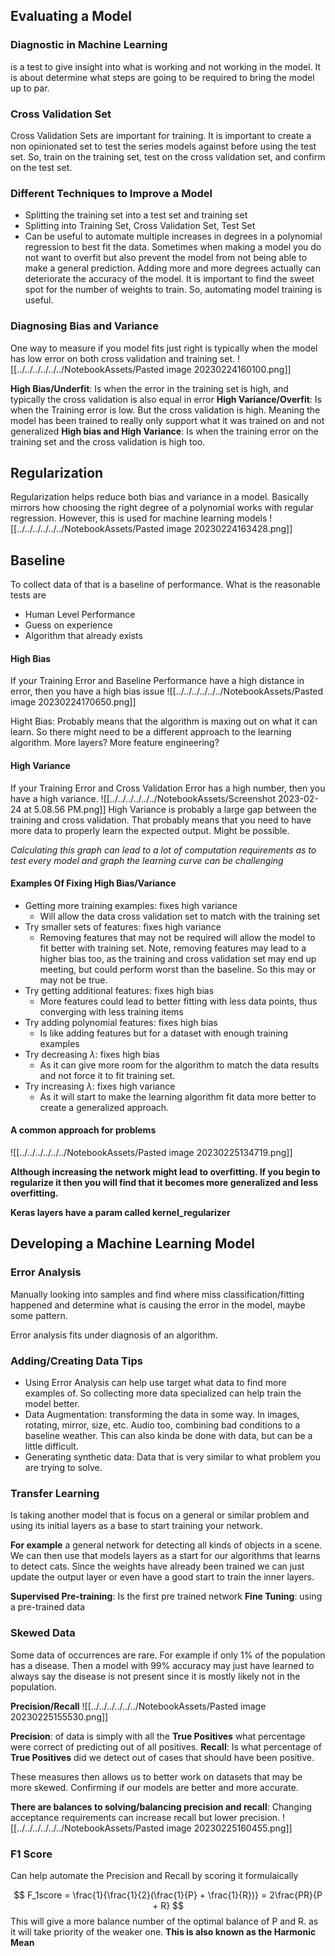 ## Evaluating a Model
### Diagnostic in Machine Learning
is a test to give insight into what is working and not working in the model. It is about determine what steps are going to be required to bring the model up to par.

### Cross Validation Set
Cross Validation Sets are important for training. It is important to create a non opinionated set to test the series models against before using the test set. So, train on the training set, test on the cross validation set, and confirm on the test set. 

### Different Techniques to Improve a Model
* Splitting the training set into a test set and training set
* Splitting into Training Set, Cross Validation Set, Test Set
* Can be useful to automate multiple increases in degrees in a polynomial regression to best fit the data.
Sometimes when making a model you do not want to overfit but also prevent the model from not being able to make a general prediction. Adding more and more degrees actually can deteriorate the accuracy of the model. It is important to find the sweet spot for the number of weights to train. So, automating model training is useful.

### Diagnosing Bias and Variance
One way to measure if you model fits just right is typically when the model has low error on both cross validation and training set.
![[../../../../../../NotebookAssets/Pasted image 20230224160100.png]]

**High Bias/Underfit**: Is when the error in the training set is high, and typically the cross validation is also equal in error
**High Variance/Overfit**: Is when the Training error is low. But the cross validation is high. Meaning the model has been trained to really only support what it was trained on and not generalized
**High bias and High Variance**: Is when the training error on the training set and the cross validation is high too.

## Regularization
Regularization helps reduce both bias and variance in a model. Basically mirrors how choosing the right degree of a polynomial works with regular regression. However, this is used for machine learning models
![[../../../../../../NotebookAssets/Pasted image 20230224163428.png]]

## Baseline
To collect data of that is a baseline of performance. What is the reasonable tests are
* Human Level Performance
* Guess on experience
* Algorithm that already exists

#### High Bias
If your Training Error and Baseline Performance have a high distance in error, then you have a high bias issue
![[../../../../../../NotebookAssets/Pasted image 20230224170650.png]]

Hight Bias: Probably means that the algorithm is maxing out on what it can learn. So there might need to be a different approach to the learning algorithm. More layers? More feature engineering?

#### High Variance
If your Training Error and Cross Validation Error has a high number, then you have a high variance.
![[../../../../../../NotebookAssets/Screenshot 2023-02-24 at 5.08.56 PM.png]]
High Variance is probably a large gap between the training and cross validation. That probably means that you need to have more data to properly learn the expected output. Might be possible.

_Calculating this graph can lead to a lot of computation requirements as to test every model and graph the learning curve can be challenging_

#### Examples Of Fixing High Bias/Variance
* Getting more training examples: fixes high variance
    * Will allow the data cross validation set to match with the training set
* Try smaller sets of features: fixes high variance
    * Removing features that may not be required will allow the model to fit better with training set. Note, removing features may lead to a higher bias too, as the training and cross validation set may end up meeting, but could perform worst than the baseline. So this may or may not be true.
* Try getting additional features: fixes high bias
    * More features could lead to better fitting with less data points, thus converging with less training items
* Try adding polynomial features: fixes high bias
    * Is like adding features but for a dataset with enough training examples
* Try decreasing $\lambda$: fixes high bias
    * As it can give more room for the algorithm to match the data results and not force it to fit training set.
* Try increasing $\lambda$: fixes high variance
    * As it will start to make the learning algorithm fit data more better to create a generalized approach.
#### A common approach for problems
![[../../../../../../NotebookAssets/Pasted image 20230225134719.png]]

**Although increasing the network might lead to overfitting. If you begin to regularize it then you will find that it becomes more generalized and less overfitting.**

**Keras layers have a param called kernel_regularizer**

## Developing a Machine Learning Model
### Error Analysis
Manually looking into samples and find where miss classification/fitting happened and determine what is causing the error in the model, maybe some pattern.

Error analysis fits under diagnosis of an algorithm.

### Adding/Creating Data Tips
* Using Error Analysis can help use target what data to find more examples of. So collecting more data specialized can help train the model better. 
* Data Augmentation: transforming the data in some way. In images, rotating, mirror, size, etc. Audio too, combining bad conditions to a baseline weather. This can also kinda be done with data, but can be a little difficult. 
* Generating synthetic data: Data that is very similar to what problem you are trying to solve.

### Transfer Learning
Is taking another model that is focus on a general or similar problem and using its initial layers as a base to start training your network.

**For example** a general network for detecting all kinds of objects in a scene. We can then use that models layers as a start for our algorithms that learns to detect cats. Since the weights have already been trained we can just update the output layer or even have a good start to train the inner layers. 

**Supervised Pre-training**: Is the first pre trained network
**Fine Tuning**: using a pre-trained data

### Skewed Data
Some data of occurrences are rare. For example if only 1% of the population has a disease. Then a model with 99% accuracy may just have learned to always say the disease is not present since it is mostly likely not in the population. 

**Precision/Recall**
 ![[../../../../../../NotebookAssets/Pasted image 20230225155530.png]]

**Precision**: of data is simply with all the **True Positives** what percentage were correct of predicting out of all positives. 
**Recall**: Is what percentage of **True Positives** did we detect out of cases that should have been positive. 

These measures then allows us to better work on datasets that may be more skewed. Confirming if our models are better and more accurate.

**There are balances to solving/balancing precision and recall**: Changing acceptance requirements can increase recall but lower precision. 
![[../../../../../../NotebookAssets/Pasted image 20230225160455.png]]

### F1 Score
Can help automate the Precision and Recall by scoring it formulaically

$$
    F_1score = \frac{1}{\frac{1}{2}(\frac{1}{P} + \frac{1}{R})} = 2\frac{PR}{P + R}
$$
This will give a more balance number of the optimal balance of P and R. as it will take priority of the weaker one.
**This is also known as the Harmonic Mean**

